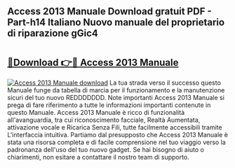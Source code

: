 ## Access 2013 Manuale Download gratuit PDF - Part-h14 Italiano Nuovo manuale del proprietario di riparazione gGic4

# <h2><a href="http://dfgsawo.blite.top/?on=Access+2013+Manuale">🔗Download 👉🔴 Access 2013 Manuale</a></h2>

[![Access 2013 Manuale download](https://i.imgur.com/lujVjoI.png)](http://dfgsawo.blite.top/?on=Access+2013+Manuale)
La tua strada verso il successo questo Manuale funge da tabella di marcia per il funzionamento e la manutenzione sicuri del tuo nuovo REDDDDDDD. Note importanti Access 2013 Manuale si prega di fare riferimento a tutte le informazioni importanti contenute in questo Manuale. Access 2013 Manuale è ricco di funzionalità all'avanguardia, tra cui riconoscimento facciale, Realtà Aumentata, attivazione vocale e Ricarica Senza Fili, tutte facilmente accessibili tramite L'interfaccia intuitiva. Partiamo dal presupposto che Access 2013 Manuale è stata una risorsa completa e di facile comprensione nel tuo viaggio verso la padronanza dell'uso del tuo nuovo gadget. Se hai bisogno di aiuto o chiarimenti, non esitare a contattare il nostro team di supporto.
